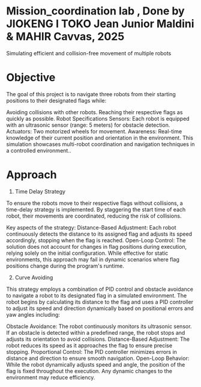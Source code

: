 # Mission_coordination lab , Done by JIOKENG I TOKO Jean Junior Maldini & MAHIR Cavvas, 2025
Simulating efficient and collision-free movement of multiple robots

# Objective
The goal of this project is to navigate three robots from their starting positions to their designated flags while:

Avoiding collisions with other robots.
Reaching their respective flags as quickly as possible.
Robot Specifications
Sensors: Each robot is equipped with an ultrasonic sensor (range: 5 meters) for obstacle detection.
Actuators: Two motorized wheels for movement.
Awareness: Real-time knowledge of their current position and orientation in the environment.
This simulation showcases multi-robot coordination and navigation techniques in a controlled environment..

# Approach
1. Time Delay Strategy

To ensure the robots move to their respective flags without collisions, a time-delay strategy is implemented. By staggering the start time of each robot, their movements are coordinated, reducing the risk of collisions.

Key aspects of the strategy:
Distance-Based Adjustment: Each robot continuously detects the distance to its assigned flag and adjusts its speed accordingly, stopping when the flag is reached.
Open-Loop Control: The solution does not account for changes in flag positions during execution, relying solely on the initial configuration.
While effective for static environments, this approach may fail in dynamic scenarios where flag positions change during the program's runtime.

2. Curve Avoiding

This strategy employs a combination of PID control and obstacle avoidance to navigate a robot to its designated flag in a simulated environment. The robot begins by calculating its distance to the flag and uses a PID controller to adjust its speed and direction dynamically based on positional errors and yaw angles including:

Obstacle Avoidance: The robot continuously monitors its ultrasonic sensor. If an obstacle is detected within a predefined range, the robot stops and adjusts its orientation to avoid collisions.
Distance-Based Adjustment: The robot reduces its speed as it approaches the flag to ensure precise stopping.
Proportional Control: The PID controller minimizes errors in distance and direction to ensure smooth navigation.
Open-Loop Behavior: While the robot dynamically adjusts speed and angle, the position of the flag is fixed throughout the execution. Any dynamic changes to the environment may reduce efficiency.

